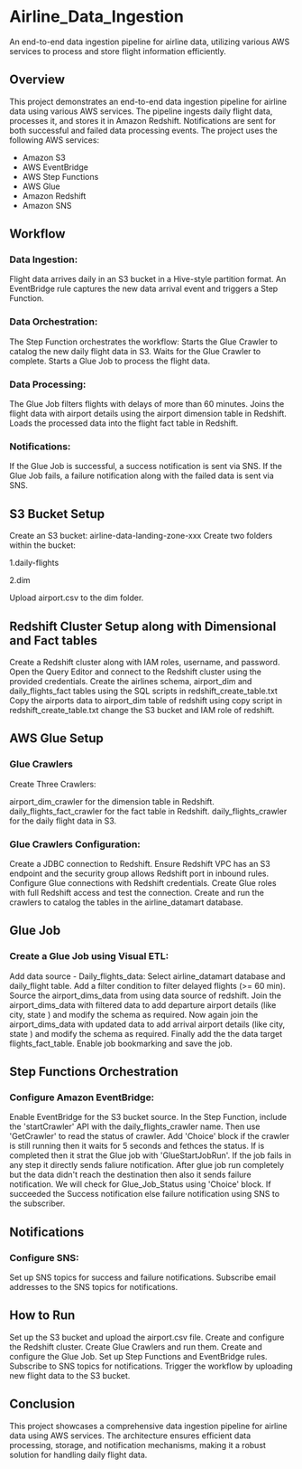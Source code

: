 # Airline_Data_Ingestion
An end-to-end data ingestion pipeline for airline data, utilizing various AWS services to process and store flight information efficiently.

## Overview
This project demonstrates an end-to-end data ingestion pipeline for airline data using various AWS services. The pipeline ingests daily flight data, processes it, and stores it in Amazon Redshift. Notifications are sent for both successful and failed data processing events. The project uses the following AWS services:

* Amazon S3
* AWS EventBridge
* AWS Step Functions
* AWS Glue
* Amazon Redshift
* Amazon SNS

## Workflow
### Data Ingestion:

Flight data arrives daily in an S3 bucket in a Hive-style partition format.
An EventBridge rule captures the new data arrival event and triggers a Step Function.

### Data Orchestration:

The Step Function orchestrates the workflow:
Starts the Glue Crawler to catalog the new daily flight data in S3.
Waits for the Glue Crawler to complete.
Starts a Glue Job to process the flight data.

### Data Processing:

The Glue Job filters flights with delays of more than 60 minutes.
Joins the flight data with airport details using the airport dimension table in Redshift.
Loads the processed data into the flight fact table in Redshift.

### Notifications:

If the Glue Job is successful, a success notification is sent via SNS.
If the Glue Job fails, a failure notification along with the failed data is sent via SNS.

## S3 Bucket Setup
Create an S3 bucket: airline-data-landing-zone-xxx
Create two folders within the bucket:  

1.daily-flights  

2.dim  

Upload airport.csv to the dim folder.

## Redshift Cluster Setup along with Dimensional and Fact tables
Create a Redshift cluster along with IAM roles, username, and password.
Open the Query Editor and connect to the Redshift cluster using the provided credentials.
Create the airlines schema, airport_dim and daily_flights_fact tables using the SQL scripts in redshift_create_table.txt
Copy the airports data to airport_dim table of redshift using copy script in redshift_create_table.txt change the S3 bucket and IAM role of redshift.

## AWS Glue Setup
### Glue Crawlers
Create Three Crawlers:

airport_dim_crawler for the dimension table in Redshift.  
daily_flights_fact_crawler for the fact table in Redshift.
daily_flights_crawler for the daily flight data in S3.

### Glue Crawlers Configuration:
Create a JDBC connection to Redshift.
Ensure Redshift VPC has an S3 endpoint and the security group allows Redshift port in inbound rules.
Configure Glue connections with Redshift credentials.
Create Glue roles with full Redshift access and test the connection.
Create and run the crawlers to catalog the tables in the airline_datamart database.

## Glue Job
### Create a Glue Job using Visual ETL:
Add data source - Daily_flights_data: Select airline_datamart database and daily_flight table.
Add a filter condition to filter delayed flights (>= 60 min).
Source the airport_dims_data from using data source of redshift.
Join the airport_dims_data with filtered data to add departure airport details (like city, state ) and modify the schema as required.
Now again join the airport_dims_data with updated data to add arrival airport details (like city, state ) and modify the schema as required.
Finally add the the data target flights_fact_table.
Enable job bookmarking and save the job.

## Step Functions Orchestration
### Configure Amazon EventBridge:
Enable EventBridge for the S3 bucket source.
In the Step Function, include the 'startCrawler' API with the daily_flights_crawler name.
Then use 'GetCrawler' to read the status of crawler.
Add 'Choice' block if the crawler is still running then it waits for 5 seconds and fethces the status. If is completed then it strat the Glue job with 'GlueStartJobRun'.
If the job fails in any step it directly sends faliure notification. After glue job run completely but the data didn't reach the destination then also it sends failure notification.
We will check for Glue_Job_Status using 'Choice' block. If succeeded the Success notification else failure notification using SNS to the subscriber.

## Notifications
### Configure SNS:
Set up SNS topics for success and failure notifications.
Subscribe email addresses to the SNS topics for notifications.

## How to Run
Set up the S3 bucket and upload the airport.csv file.
Create and configure the Redshift cluster.
Create Glue Crawlers and run them.
Create and configure the Glue Job.
Set up Step Functions and EventBridge rules.
Subscribe to SNS topics for notifications.
Trigger the workflow by uploading new flight data to the S3 bucket.

## Conclusion
This project showcases a comprehensive data ingestion pipeline for airline data using AWS services. The architecture ensures efficient data processing, storage, and notification mechanisms, making it a robust solution for handling daily flight data.



